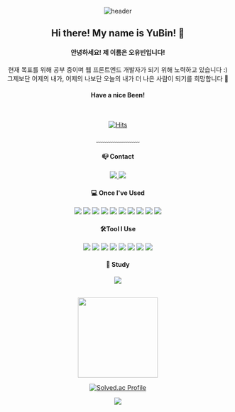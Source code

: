 
<div align="center"> 

![header](https://capsule-render.vercel.app/api?type=waving&color=timeGradient&text=Hello%20My%20World!&animation=twinkling&fontColor=ffffff&fontAlign=70&fontAlignY=43&fontSize=57&height=250)
## Hi there! My name is YuBin! 👋
#### 안녕하세요! 제 이름은 오유빈입니다!
현재 목표를 위해 공부 중이며 웹 프론트엔드 개발자가 되기 위해 노력하고 있습니다 :)
<br/>
그제보단 어제의 내가, 어제의 나보단 오늘의 내가 더 나은 사람이 되기를 희망합니다 🙂
<br>
#### Have a nice Been! 
<br/>

[![Hits](https://hits.seeyoufarm.com/api/count/incr/badge.svg?url=https%3A%2F%2Fgithub.com%2FHave-Been&count_bg=%2392B6FF&title_bg=%23397AFF&icon=github.svg&icon_color=%23E8E8E8&title=VISIT&edge_flat=false)](https://hits.seeyoufarm.com)

﹏﹏﹏﹏﹏﹏﹏

#### 📪 Contact
 <a href="mailto:havebeen4@naver.com">
   <img src="https://img.shields.io/badge/Naver-brightgreen?style=flat-square&logo=Naver&logoColor=white&link=havebeen4@naver.com"/>
</a>
 <a href="mailto:oyb0426@gmail.com">
   <img src="https://img.shields.io/badge/Gmail-d14836?style=flat-square&logo=Gmail&logoColor=white&link=oyb0426@gmail.com"/>
</a>
<br/>
  
#### 💻 Once I've Used
<!--javascript-->
<img src="https://img.shields.io/badge/JAVAScript-F7DF1E?style=for-the-badge&logo=javascript&logoColor=white">
<!--Html-->
<img src="https://img.shields.io/badge/HTML5-E34F26?style=for-the-badge&logo=Html5&logoColor=white">
<!--css-->
<img src="https://img.shields.io/badge/CSS-1572B6?style=for-the-badge&logo=css3&logoColor=white">
<!--C-->
<img src="https://img.shields.io/badge/C-A8B9CC?style=for-the-badge&logo=c&logoColor=white">
<!--C++-->
<img src="https://img.shields.io/badge/C++-00599C?style=for-the-badge&logo=cplusplus&logoColor=white">
<img src="https://img.shields.io/badge/React-20232A?style=for-the-badge&logo=html5&logoColor=white" /> 
<img src="https://img.shields.io/badge/MySQL-00000F?style=for-the-badge&logo=mysql&logoColor=white" /> 
<img src="https://img.shields.io/badge/Spring-6DB33F?style=for-the-badge&logo=spring&logoColor=white" />
<img src="https://img.shields.io/badge/Bootstrap-563D7C?style=for-the-badge&logo=bootstrap&logoColor=white" />
<img src="https://img.shields.io/badge/Java-ED8B00?style=for-the-badge&logo=openjdk&logoColor=white" />
<br/>

#### 🛠️Tool I Use
<img src="https://img.shields.io/badge/Microsoft_Word-2B579A?style=for-the-badge&logo=microsoft-word&logoColor=white" />
<img src="https://img.shields.io/badge/Microsoft_Office-D83B01?style=for-the-badge&logo=microsoft-office&logoColor=white" />
<img src="https://img.shields.io/badge/Microsoft_PowerPoint-B7472A?style=for-the-badge&logo=microsoft-powerpoint&logoColor=white" />
<img src="https://img.shields.io/badge/Microsoft_Excel-217346?style=for-the-badge&logo=microsoft-excel&logoColor=white" />
<img src="https://img.shields.io/badge/Figma-F24E1E?style=for-the-badge&logo=figma&logoColor=white">
<img src="https://img.shields.io/badge/VS%20Code-007ACC?style=for-the-badge&logo=spotify&logoColor=white" />
<img src="https://img.shields.io/badge/Git-F05032?style=for-the-badge&logo=spotify&logoColor=white" />
<img src="https://img.shields.io/badge/GitHub-181717?style=for-the-badge&logo=spotify&logoColor=white" />
<br/>

  
#### 📝 Study
<a href="https://velog.io/@havebeen4"><img src="https://img.shields.io/badge/Tech%20Blog-11B48A?style=flat-square&logo=Vimeo&logoColor=white&link=https://velog.io/@havebeen4"/></a>
<br/>
<br/>
<p>
  <img height="180em" src="https://github-readme-stats.vercel.app/api?username=havebeen&show_icons=true&include_all_commits=true&bg_color=fff5&title_color=2E64FE&text_color=151515">
 
  [![Solved.ac Profile](http://mazassumnida.wtf/api/v2/generate_badge?boj=havebeen4)](https://solved.ac/havebeen4/)
</p>

<img src="https://capsule-render.vercel.app/api?type=waving&color=timeGradient&height=150&section=footer" />
</div>


